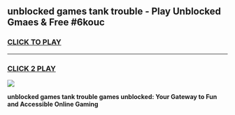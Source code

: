 
## unblocked games tank trouble - Play Unblocked Gmaes & Free #6kouc
<h3>
<a href="https://news.freeplayer.one?title=unblocked_games_tank_trouble&ref=24F">CLICK TO PLAY</a></h3>
<hr>

<h3>
<a href="https://news.freeplayer.one?title=unblocked_games_tank_trouble&ref=24F">CLICK 2 PLAY</a>
  
</h3>

<a href="https://news.freeplayer.one?title=unblocked_games_tank_trouble&ref=24F/"><img src="https://clearcache.store/games.png"></a>


**unblocked games tank trouble games unblocked: Your Gateway to Fun and Accessible Online Gaming**

